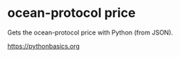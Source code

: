 # ocean-protocol price 

Gets the ocean-protocol price with Python (from JSON).

https://pythonbasics.org
